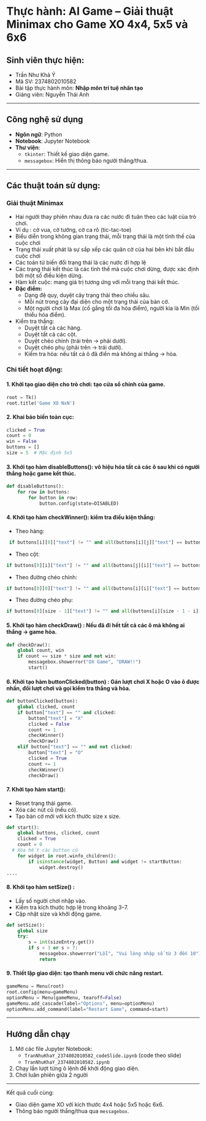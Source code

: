 
# Thực hành: AI Game – Giải thuật Minimax cho Game XO 4x4, 5x5 và 6x6
## Sinh viên thực hiện: 
- Trần Như Khả Ý  
- Mã SV: 2374802010582  
- Bài tập thực hành môn: **Nhập môn trí tuệ nhân tạo**
- Giảng viên: Nguyễn Thái Anh
---
## Công nghệ sử dụng
- **Ngôn ngữ**: Python 
- **Notebook**: Jupyter Notebook
- **Thư viện**:
  - `tkinter`: Thiết kế giao diện game.
  - `messagebox`: Hiển thị thông báo người thắng/thua.
---
## Các thuật toán sử dụng:
### Giải thuật Minimax
- Hai người thay phiên nhau đưa ra các nước đi tuân theo các luật của trò chơi.
- Ví dụ : cờ vua, cờ tướng, cờ ca rô (tic-tac-toe)
- Biểu diễn trong không gian trạng thái, mỗi trạng thái là một tình thế của cuộc chơi
- Trạng thái xuất phát là sự sắp xếp các quân cờ của hai bên khi bắt đầu cuộc chơi
- Các toán tử biến đổi trạng thái là các nước đi hợp lệ
- Các trạng thái kết thúc là các tình thế mà cuộc chơi dừng, được xác định bởi một số điều kiện dừng.
- Hàm kết cuộc: mang giá trị tương ứng với mỗi trạng thái kết thúc.
- **Đặc điểm:**
  - Dạng đệ quy, duyệt cây trạng thái theo chiều sâu.
  - Mỗi nút trong cây đại diện cho một trạng thái của bàn cờ.
  - Một người chơi là Max (cố gắng tối đa hóa điểm), người kia là Min (tối thiểu hóa điểm).
- Kiểm tra thắng:
  - Duyệt tất cả các hàng.
  - Duyệt tất cả các cột.
  - Duyệt chéo chính (trái trên → phải dưới).
  - Duyệt chéo phụ (phải trên → trái dưới).
  - Kiểm tra hòa: nếu tất cả ô đã điền mà không ai thắng → hòa.
### Chi tiết hoạt động:
#### 1. Khởi tạo giao diện cho trò chơi: tạo cửa sổ chính của game.
```python
root = Tk()
root.title('Game XO NxN')
```
#### 2. Khai báo biến toàn cục:
```python
clicked = True
count = 0
win = False
buttons = []
size = 5  # Mặc định 5x5
```
#### 3. Khởi tạo hàm disableButtons(): vô hiệu hóa tất cả các ô sau khi có người thắng hoặc game kết thúc.
```python
def disableButtons():
    for row in buttons:
        for button in row:
            button.config(state=DISABLED)
```
#### 4. Khởi tạo hàm checkWinner(): kiểm tra điều kiện thắng:
- Theo hàng:
```python
 if buttons[i][0]["text"] != "" and all(buttons[i][j]["text"] == buttons[i][0]["text"] for j in range(size))
```
- Theo cột:
```python
if buttons[0][i]["text"] != "" and all(buttons[j][i]["text"] == buttons[0][i]["text"] for j in range(size))
```
- Theo đường chéo chính:
```python
if buttons[0][0]["text"] != "" and all(buttons[i][i]["text"] == buttons[0][0]["text"] for i in range(size))
```
- Theo đường chéo phụ:
```python
if buttons[0][size - 1]["text"] != "" and all(buttons[i][size - 1 - i]["text"] == buttons[0][size - 1]["text"] for i in range(size))
```
#### 5. Khởi tạo hàm checkDraw() : Nếu đã đi hết tất cả các ô mà không ai thắng → game hòa.
```python
def checkDraw():
    global count, win
    if count == size * size and not win:
        messagebox.showerror("OX Game", "DRAW!!")
        start()
```
#### 6. Khởi tạo hàm buttonClicked(button) : Gán lượt chơi X hoặc O vào ô được nhấn, đổi lượt chơi và gọi kiểm tra thắng và hòa.
```python
def buttonClicked(button):
    global clicked, count
    if button["text"] == "" and clicked:
        button["text"] = "X"
        clicked = False
        count += 1
        checkWinner()
        checkDraw()
    elif button["text"] == "" and not clicked:
        button["text"] = "O"
        clicked = True
        count += 1
        checkWinner()
        checkDraw()
```
#### 7. Khởi tạo hàm start(): 
- Reset trạng thái game.
- Xóa các nút cũ (nếu có).
- Tạo bàn cờ mới với kích thước size x size.
```python
def start():
    global buttons, clicked, count
    clicked = True
    count = 0
  # Xóa hết các button cũ
    for widget in root.winfo_children():
        if isinstance(widget, Button) and widget != startButton:
            widget.destroy()
....
```
#### 8. Khởi tạo hàm setSize() :
- Lấy số người chơi nhập vào.
- Kiểm tra kích thước hợp lệ trong khoảng 3–7.
- Cập nhật size và khởi động game.
```python
def setSize():
    global size
    try:
        s = int(sizeEntry.get())
        if s < 3 or s > 7:
            messagebox.showerror("Lỗi", "Vui lòng nhập số từ 3 đến 10")
            return
```
#### 9. Thiết lập giao diện: tạo thanh menu với chức năng restart.
```python
gameMenu = Menu(root)
root.config(menu=gameMenu)
optionMenu = Menu(gameMenu, tearoff=False)
gameMenu.add_cascade(label="Options", menu=optionMenu)
optionMenu.add_command(label="Restart Game", command=start)
```
---
## Hướng dẫn chạy
1. Mở các file Jupyter Notebook:  
   - `TranNhuKhaY_2374802010582_codeSlide.ipynb` (code theo slide)
   - `TranNhuKhaY_2374802010582.ipynb` 
2. Chạy lần lượt từng ô lệnh để khởi động giao diện.
3. Chơi luân phiên giữa 2 người

---
Kết quả cuối cùng:
- Giao diện game XO với kích thước 4x4 hoặc 5x5 hoặc 6x6.
- Thông báo người thắng/thua qua `messagebox`.
